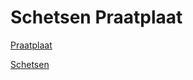 # Schetsen Praatplaat

[Praatplaat](https://github.com/user-attachments/assets/d0bf1cc6-0d6a-4419-a610-e2df1cb785f8)

[Schetsen](https://github.com/user-attachments/assets/936aea5e-907a-42bf-851e-fb6989e5b770)